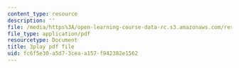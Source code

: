 ```yaml
---
content_type: resource
description: ''
file: /media/https%3A/open-learning-course-data-rc.s3.amazonaws.com/res-18-005-highlights-of-calculus-spring-2010/fc6f5e30a5d73ceaa157f942382e1562_FtQl1gAo12E.pdf
file_type: application/pdf
resourcetype: Document
title: 3play pdf file
uid: fc6f5e30-a5d7-3cea-a157-f942382e1562
---
```


